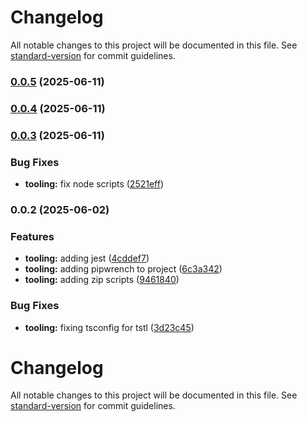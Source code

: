 # Changelog

All notable changes to this project will be documented in this file. See [standard-version](https://github.com/conventional-changelog/standard-version) for commit guidelines.

### [0.0.5](https://github.com/dihgg/zomboid-mod-template/compare/v0.0.4...v0.0.5) (2025-06-11)

### [0.0.4](https://github.com/dihgg/zomboid-mod-template/compare/v0.0.3...v0.0.4) (2025-06-11)

### [0.0.3](https://github.com/dihgg/zomboid-mod-template/compare/v0.0.2...v0.0.3) (2025-06-11)


### Bug Fixes

* **tooling:** fix node scripts ([2521eff](https://github.com/dihgg/zomboid-mod-template/commit/2521eff71e17d8da55fe0bc75d929d85bb22bbfa))

### 0.0.2 (2025-06-02)

### Features

-   **tooling:** adding jest ([4cddef7](https://github.com/dihgg/zomboid-mod-template/commit/4cddef7a8b7ed16a9f6e38b35a8d2e8b6e80e676))
-   **tooling:** adding pipwrench to project ([6c3a342](https://github.com/dihgg/zomboid-mod-template/commit/6c3a34273078f39d15287b4e047aa203aaac1083))
-   **tooling:** adding zip scripts ([9461840](https://github.com/dihgg/zomboid-mod-template/commit/94618407321eb7b55ce14c5006f3ef8016e43009))

### Bug Fixes

-   **tooling:** fixing tsconfig for tstl ([3d23c45](https://github.com/dihgg/zomboid-mod-template/commit/3d23c457f6d02eaca424570a81052a4fdeeacd88))

# Changelog

All notable changes to this project will be documented in this file. See [standard-version](https://github.com/conventional-changelog/standard-version) for commit guidelines.

